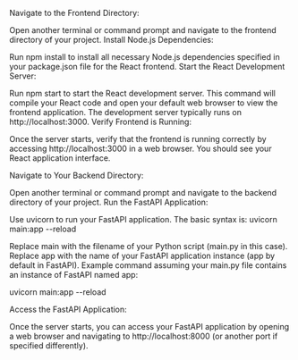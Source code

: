 Navigate to the Frontend Directory:

Open another terminal or command prompt and navigate to the frontend directory of your project.
Install Node.js Dependencies:

Run npm install to install all necessary Node.js dependencies specified in your package.json file for the React frontend.
Start the React Development Server:

Run npm start to start the React development server. This command will compile your React code and open your default web browser to view the frontend application. The development server typically runs on http://localhost:3000.
Verify Frontend is Running:

Once the server starts, verify that the frontend is running correctly by accessing http://localhost:3000 in a web browser. You should see your React application interface.




Navigate to Your Backend Directory:

Open another terminal or command prompt and navigate to the backend directory of your project.
Run the FastAPI Application:

Use uvicorn to run your FastAPI application. The basic syntax is:
uvicorn main:app --reload

Replace main with the filename of your Python script (main.py in this case).
Replace app with the name of your FastAPI application instance (app by default in FastAPI).
Example command assuming your main.py file contains an instance of FastAPI named app:

uvicorn main:app --reload

Access the FastAPI Application:

Once the server starts, you can access your FastAPI application by opening a web browser and navigating to http://localhost:8000 (or another port if specified differently).
